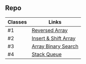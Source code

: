 ## Repo

| Classes      | Links      
| -------------| ------------- 
| #1           | [Reversed Array](./data%20structure/README.md)        
| #2           | [Insert & Shift Array](./data-structures-and-algorithms/README.md)
| #3           | [Array Binary Search](./binary-search/README.md)
| #4           | [Stack Queue](./stack%20queue%20animal%20shelter/README.md) 